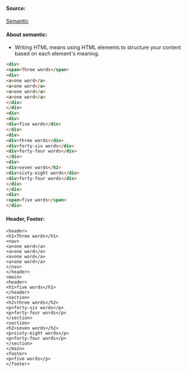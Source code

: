 #### Source:
[Semantic](https://web.dev/learn/html/semantic-html/)

#### About semantic:

* Writing HTML means using HTML elements to structure your content based on each element's meaning.

``` HTML
<div>  
<span>Three words</span>  
<div>  
<a>one word</a>  
<a>one word</a>  
<a>one word</a>  
<a>one word</a>  
</div>  
</div>  
<div>  
<div>  
<div>five words</div>  
</div>  
<div>  
<div>three words</div>  
<div>forty-six words</div>  
<div>forty-four words</div>  
</div>  
<div>  
<div>seven words</h2>  
<div>sixty-eight words</div>  
<div>forty-four words</div>  
</div>  
</div>  
<div>  
<span>five words</span>  
</div>
```

#### Header, Footer:

```
<header>  
<h1>Three words</h1>  
<nav>  
<a>one word</a>  
<a>one word</a>  
<a>one word</a>  
<a>one word</a>  
</nav>  
</header>  
<main>  
<header>  
<h1>five words</h1>  
</header>  
<section>  
<h2>three words</h2>  
<p>forty-six words</p>  
<p>forty-four words</p>  
</section>  
<section>  
<h2>seven words</h2>  
<p>sixty-eight words</p>  
<p>forty-four words</p>  
</section>  
</main>  
<footer>  
<p>five words</p>  
</footer>
```